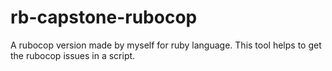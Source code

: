 # rb-capstone-rubocop
A rubocop version made by myself for ruby language. This tool helps to get the rubocop issues in a script.
